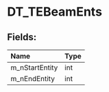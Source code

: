 # DT_TEBeamEnts

## Fields:

| Name | Type |
| :--- | :--- |
| m_nStartEntity | int |
| m_nEndEntity | int |
